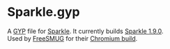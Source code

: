# Sparkle.gyp

A [GYP](https://code.google.com/p/gyp/) file for [Sparkle](http://sparkle-project.org/). It currently builds [Sparkle 1.9.0](https://github.com/sparkle-project/Sparkle/releases/tag/1.9.0).  
Used by [FreeSMUG](http://www.freesmug.org/) for their [Chromium build](http://www.freesmug.org/chromium).
